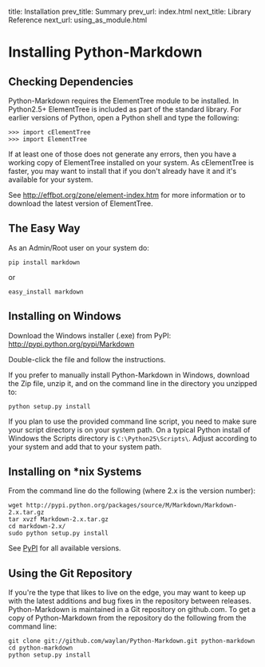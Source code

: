 title:      Installation
prev_title: Summary
prev_url:   index.html
next_title: Library Reference
next_url:   using_as_module.html

Installing Python-Markdown
==========================

Checking Dependencies
---------------------

Python-Markdown requires the ElementTree module to be installed. In Python2.5+ 
ElementTree is included as part of the standard library. For earlier versions 
of Python, open a Python shell and type the following:

    >>> import cElementTree
    >>> import ElementTree

If at least one of those does not generate any errors, then you have a working
copy of ElementTree installed on your system. As cElementTree is faster, you
may want to install that if you don't already have it and it's available for 
your system.

See <http://effbot.org/zone/element-index.htm> for more information or to 
download the latest version of ElementTree.

The Easy Way
------------

As an Admin/Root user on your system do:

    pip install markdown

or

    easy_install markdown

Installing on Windows
---------------------

Download the Windows installer (.exe) from PyPI: 
<http://pypi.python.org/pypi/Markdown>

Double-click the file and follow the instructions.

If you prefer to manually install Python-Markdown in Windows, download the
Zip file, unzip it, and on the command line in the directory you unzipped to:

    python setup.py install

If you plan to use the provided command line script, you need to make sure your
script directory is on your system path. On a typical Python install of Windows
the Scripts directory is `C:\Python25\Scripts\`. Adjust according to your 
system and add that to your system path.

Installing on *nix Systems
--------------------------

From the command line do the following (where 2.x is the version number):

    wget http://pypi.python.org/packages/source/M/Markdown/Markdown-2.x.tar.gz
    tar xvzf Markdown-2.x.tar.gz
    cd markdown-2.x/
    sudo python setup.py install

See [PyPI](http://pypi.python.org/pypi/Markdown) for all available versions.

Using the Git Repository
------------------------

If you're the type that likes to live on the edge, you may want to keep up with 
the latest additions and bug fixes in the repository between releases.
Python-Markdown is maintained in a Git repository on github.com. To
get a copy of Python-Markdown from the repository do the following from the
command line:

    git clone git://github.com/waylan/Python-Markdown.git python-markdown
    cd python-markdown
    python setup.py install

